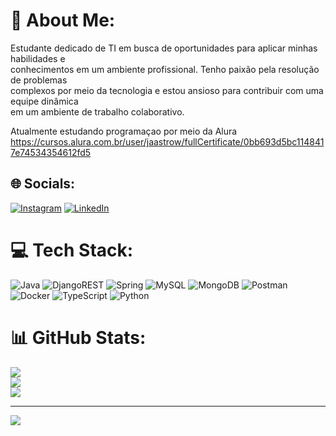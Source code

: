 # 💫 About Me:
Estudante dedicado de TI em busca de oportunidades para aplicar minhas habilidades e<br>conhecimentos em um ambiente profissional. Tenho paixão pela resolução de problemas<br>complexos por meio da tecnologia e estou ansioso para contribuir com uma equipe dinâmica<br>em um ambiente de trabalho colaborativo.

Atualmente estudando programaçao por meio da Alura
https://cursos.alura.com.br/user/jaastrow/fullCertificate/0bb693d5bc1148417e74534354612fd5

## 🌐 Socials:
[![Instagram](https://img.shields.io/badge/Instagram-%23E4405F.svg?logo=Instagram&logoColor=white)](https://instagram.com/gustavojastrow_) [![LinkedIn](https://img.shields.io/badge/LinkedIn-%230077B5.svg?logo=linkedin&logoColor=white)](https://linkedin.com/in/gustavo-jastrow) 

# 💻 Tech Stack:
![Java](https://img.shields.io/badge/java-%23ED8B00.svg?style=for-the-badge&logo=java&logoColor=white) ![DjangoREST](https://img.shields.io/badge/DJANGO-REST-ff1709?style=for-the-badge&logo=django&logoColor=white&color=ff1709&labelColor=gray) ![Spring](https://img.shields.io/badge/spring-%236DB33F.svg?style=for-the-badge&logo=spring&logoColor=white) ![MySQL](https://img.shields.io/badge/mysql-%2300f.svg?style=for-the-badge&logo=mysql&logoColor=white) ![MongoDB](https://img.shields.io/badge/MongoDB-%234ea94b.svg?style=for-the-badge&logo=mongodb&logoColor=white) ![Postman](https://img.shields.io/badge/Postman-FF6C37?style=for-the-badge&logo=postman&logoColor=white) ![Docker](https://img.shields.io/badge/docker-%230db7ed.svg?style=for-the-badge&logo=docker&logoColor=white) ![TypeScript](https://img.shields.io/badge/typescript-%23007ACC.svg?style=for-the-badge&logo=typescript&logoColor=white) ![Python](https://img.shields.io/badge/python-3670A0?style=for-the-badge&logo=python&logoColor=ffdd54)
# 📊 GitHub Stats:
![](https://github-readme-stats.vercel.app/api?username=gustavojastrow&theme=dark&hide_border=false&include_all_commits=false&count_private=false)<br/>
![](https://github-readme-streak-stats.herokuapp.com/?user=gustavojastrow&theme=dark&hide_border=false)<br/>
![](https://github-readme-stats.vercel.app/api/top-langs/?username=gustavojastrow&theme=dark&hide_border=false&include_all_commits=false&count_private=false&layout=compact)

---
[![](https://visitcount.itsvg.in/api?id=gustavojastrow&icon=0&color=0)](https://visitcount.itsvg.in)

<!-- Proudly created with GPRM ( https://gprm.itsvg.in ) -->
